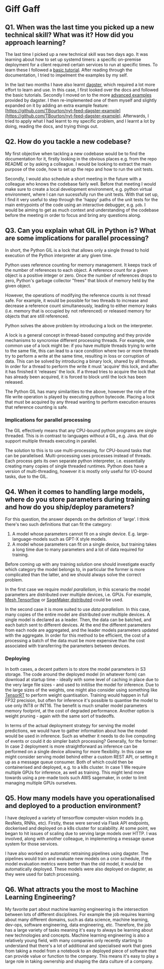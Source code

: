 # Giff Gaff

## Q1. When was the last time you picked up a new technical skill? What was it? How did you approach learning?
The last time I picked up a new technical skill was two days ago.
It was learning about how to set up systemd timers: a specific on-premise deployment for a client required certain services to run at specific times.
To learn these I followed a [basic tutorial](https://opensource.com/article/20/7/systemd-timers). After reading through the documentation, I tried to impelment the examples by my self.

In the last two months I have also learnt [dagster](https://docs.dagster.io/getting-started), which required a lot more effort to learn and use.
In this case, I first looked over the docs and followed the basic tutorials. Secondly I moved on to the more [advanced examples](https://github.com/dagster-io/dagster/tree/master/examples) provided by dagster.
I then re-implemented one of them myself and slightly expanded on it by adding an extra example feature: [https://github.com/TBourton/nyt-feed-dagster-example](https://github.com/TBourton/nyt-feed-dagster-example).
Afterwards, I tried to apply what I had learnt to my specific problem, and I learnt a lot by doing, reading the docs, and trying things out.

## Q2. How do you tackle a new codebase?
My first objective when tackling a new codebase would be to find the documentation for it, firstly looking in the obvious places e.g. from the repo README or by asking a colleague.
I would be looking to extract the main purpose of the code, how to set up the repo and how to run the unit tests.

Secondly, I would also schedule a short meeting in the future with a colleague who knows the codebase fairly well.
Before that meeting I would make sure to create a local development environment, e.g. python virtual environment, where I can run sucessfully run the unit tests.
With that set up, I find it very useful to step through  the 'happy' paths of the unit tests for the main entrypoints of the code using an interactive debugger, e.g. `pdb`.
I would be aiming to get as much context and understanding of the codebase before the meeting in order to focus and bring any questions along.


## Q3. Can you explain what GIL in Python is? What are some implications for parallel processing?
In short, the Python GIL is a lock that allows only a single thread to hold execution of the Python interpreter at any given time.

Python uses reference counting for memory management. It keeps track of the number of references to each object. A reference count for a given object is a positive integer or zero.
Once the number of references drops to zero, Python's garbage collector "frees" that block of memory held by the given object.

However, the operations of modifying the reference counts is not thread safe. For example, it would be possible for two threads to increase and decrease a reference count simultaneously,
leading to either memory leaks (i.e. memory that is occupied by not referenced) or released memory for objects that are still referenced.

Python solves the above problem by introducing a lock on the interpreter.

A lock is a general concept in thread-based computing and they provide mechanisms to syncronise different processing threads.
For example, one common use of a lock might be: if you have multiple threads trying to write to the same file, this can lead to a race condition where two or more threads try to perform a write at the same time, resulting in loss or corruption of data.
This can be solved by introducing a binary lock, shared by all threads. In order for a thread to perform the write it must 'acquire' this lock, and after it has finished it 'releases' the lock. If a thread tries to acquire the lock that has already been acquired, it is forced to block until the lock has been released.

The Python GIL has many similarities to the above, however the role of the file write operation is played by executing python bytecode.
Placing a lock that must be acquired by any thread wanting to perform execution ensures that reference counting is safe.

### Implications for parallel processing
The GIL effectively means that any CPU-bound python programs are single threaded.
This is in contrast to languages without a GIL, e.g. Java. that do support multiple threads executing in parallel.

The solution to this is to use multi-processing, for CPU-bound tasks that can be parallelised.
Multi-processing uses processes instead of threads. Each process gets its own separate python interpreter, i.e. essentially creating many copies of single threaded runtimes. 
Python does have a version of multi-threading, however it is mostly only useful for I/O-bound tasks, due to the GIL.

## Q4. When it comes to handling large models, where do you store parameters during training and how do you ship/deploy parameters?
For this question, the answer depends on the definition of 'large'. I think there's two such definitions that can fit the category:
1. A model whose parameters cannot fit on a single device. E.g. large-language-models such as GPT-X style models.
2. A model whose parameters can fit on a single device, but training takes a long time due to many parameters and a lot of data required for training.

Before coming up with any training solution one should investigate exactly which category the model belongs to, in particular the former is more complicated than the latter, and we should always solve the correct problem. 

In the first case we require *model parallelism*, in this scenario the model parameters are distributed over multiple devices, i.e. GPUs. For example, [Mesh Tensorflow](https://github.com/tensorflow/mesh) or [SageMaker distributed](https://sagemaker.readthedocs.io/en/stable/api/training/smp_versions/v1.2.0/smd_model_parallel_common_api.html#common-api) could be used.

In the second case it is more suited to use *data parallelism*. In this case, many copies of the entire model are distributed over multiple devices. A single model is declared as a leader. Then, the data can be batched, and each batch sent to different devices. At the end the different parameters from each node are aggregated, and the leader models parameters updated with the aggregate. In order for this method to be efficient, the cost of a processing a batch of the data must be more expensive than the
cost associated with transferring the parameters between devices.

### Deploying

In both cases, a decent pattern is to store the model parameters in S3 storage. The code around the deployed model (in whatever form) can download at startup time - ideally with some level of caching in place due to the very large file sizes - and used to initilise the model for inference.
Due to the large sizes of the weights, one might also consider using something like [TensorRT](https://developer.nvidia.com/tensorrt) to perform weight quantisation. Training would happen in full FP32 precision, but often for inference it's possible to quantise the model to use only INT8 or INT16. The benefit is much smaller model parameters memory footprint, at the cost of degraded performance. Another option is weight pruning - again with the same sort of tradeoffs.

In terms of the actual deployment strategy for serving the model predictions, we would have to gather information about how the model would be used in inference. Such as whether it needs to do live computing of events or could it do simpler batch processing? Generally, for the former:
In case 2 deployment is more straightforward as inference can be performed on a single device allowing for more flexibility. In this case we might consider serving model behind either a custom REST API, or setting it up as a message queue consumer. Both of which could then be containerised and deployed, e.g. to a k8s cluster.
In case 1 We require multiple GPUs for inference, as well as training. This might lend more towards using a pre-made tools such AWS sagemaker, in order to limit managing multiple GPUs ourselves.


## Q5. How many models have you operationalised and deployed to a production environment?
I have deployed a variety of tensorflow computer-vision models (e.g. ResNets, RNNs, etc). Firstly, these were served via Flask API endpoints, dockerised and deployed on a k8s cluster for scalability.
At some point, we began to hit issues of scaling due to serving large models over HTTP. I was involved, along with another colleague, in implementing a message queue system for those services.

I have also worked on automatic retraining pipelines using dagster. The pipelines would train and evaluate new models on a cron schedule, if the model evaluation metrics were better than the old model, it would be automatically deployed.
These models were also deployed on dagster, as they were used for batch processing.


## Q6. What attracts you the most to Machine Learning Engineering?
My favorite part about machine learning engineering is the intersection between lots of different disciplines. For example the job requires learning about many different domains, such as data science, machine learning, dev-ops, software engineering, data engineering, etc. Therefore, the job has a large variety of tasks meaning it's easy to always be learning about new technologies and concepts.
Machine learning engineering is also a relatively young field, with many companies only recently starting to understand that there's a lot of additional and specialised work that goes from taking a model from a notebook to an deployed piece of software that can provide value or function to the company. This means it's easy to play a large role in taking ownership and shaping the data culture of a company.
